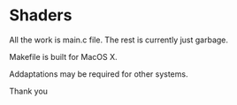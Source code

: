 # Shaders
All the work is main.c file. The rest is currently just garbage.

Makefile is built for MacOS X.

Addaptations may be required for other systems.

Thank you
